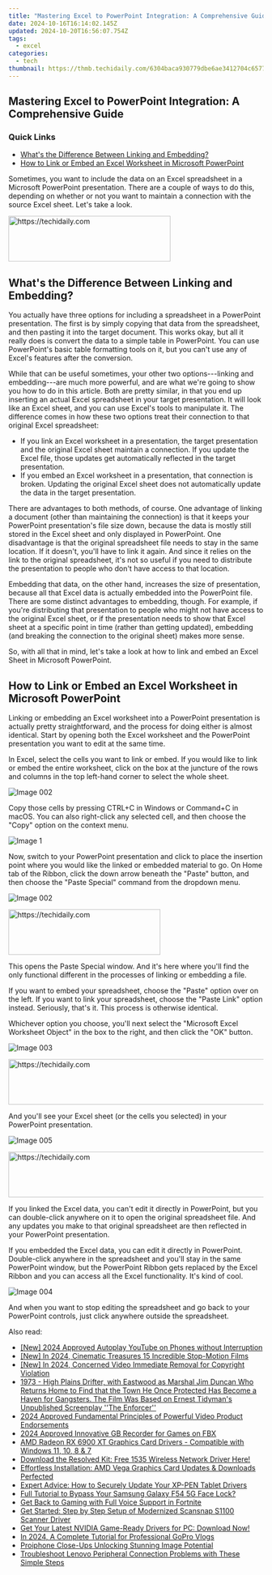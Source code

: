 ```yaml
---
title: "Mastering Excel to PowerPoint Integration: A Comprehensive Guide"
date: 2024-10-16T16:14:02.145Z
updated: 2024-10-20T16:56:07.754Z
tags:
  - excel
categories:
  - tech
thumbnail: https://thmb.techidaily.com/6304baca930779dbe6ae3412704c6577c66eb8d788b6fe6b67667ffd209c0a5f.jpg
---
```


## Mastering Excel to PowerPoint Integration: A Comprehensive Guide

### Quick Links

* [What's the Difference Between Linking and Embedding?](https://screen-video-capture.techidaily.com/audio-visual-vanguard-evaluating-the-best-classroom-recorders/)
* [How to Link or Embed an Excel Worksheet in Microsoft PowerPoint](https://youtube-lab.techidaily.com/024-approved-ethical-approaches-to-achieve-one-million-youtube-subscribers/)

 Sometimes, you want to include the data on an Excel spreadsheet in a Microsoft PowerPoint presentation. There are a couple of ways to do this, depending on whether or not you want to maintain a connection with the source Excel sheet. Let's take a look.

<!-- affiliate ads begin -->
<a href="https://wigfever.sjv.io/c/5597632/2014848/22899" target="_top" id="2014848">
  <img src="//a.impactradius-go.com/display-ad/22899-2014848" border="0" alt="https://techidaily.com" width="320" height="90"/>
</a>
<img height="0" width="0" src="https://wigfever.sjv.io/i/5597632/2014848/22899" style="position:absolute;visibility:hidden;" border="0" />
<!-- affiliate ads end -->

##  What's the Difference Between Linking and Embedding?

 You actually have three options for including a spreadsheet in a PowerPoint presentation. The first is by simply copying that data from the spreadsheet, and then pasting it into the target document. This works okay, but all it really does is convert the data to a simple table in PowerPoint. You can use PowerPoint's basic table formatting tools on it, but you can't use any of Excel's features after the conversion.

 While that can be useful sometimes, your other two options---linking and embedding---are much more powerful, and are what we're going to show you how to do in this article. Both are pretty similar, in that you end up inserting an actual Excel spreadsheet in your target presentation. It will look like an Excel sheet, and you can use Excel's tools to manipulate it. The difference comes in how these two options treat their connection to that original Excel spreadsheet:

* If you link an Excel worksheet in a presentation, the target presentation and the original Excel sheet maintain a connection. If you update the Excel file, those updates get automatically reflected in the target presentation.
* If you embed an Excel worksheet in a presentation, that connection is broken. Updating the original Excel sheet does not automatically update the data in the target presentation.

 There are advantages to both methods, of course. One advantage of linking a document (other than maintaining the connection) is that it keeps your PowerPoint presentation's file size down, because the data is mostly still stored in the Excel sheet and only displayed in PowerPoint. One disadvantage is that the original spreadsheet file needs to stay in the same location. If it doesn't, you'll have to link it again. And since it relies on the link to the original spreadsheet, it's not so useful if you need to distribute the presentation to people who don't have access to that location.

 Embedding that data, on the other hand, increases the size of presentation, because all that Excel data is actually embedded into the PowerPoint file. There are some distinct advantages to embedding, though. For example, if you're distributing that presentation to people who might not have access to the original Excel sheet, or if the presentation needs to show that Excel sheet at a specific point in time (rather than getting updated), embedding (and breaking the connection to the original sheet) makes more sense.

 So, with all that in mind, let's take a look at how to link and embed an Excel Sheet in Microsoft PowerPoint.

##  How to Link or Embed an Excel Worksheet in Microsoft PowerPoint

 Linking or embedding an Excel worksheet into a PowerPoint presentation is actually pretty straightforward, and the process for doing either is almost identical. Start by opening both the Excel worksheet and the PowerPoint presentation you want to edit at the same time.

 In Excel, select the cells you want to link or embed. If you would like to link or embed the entire worksheet, click on the box at the juncture of the rows and columns in the top left-hand corner to select the whole sheet.

![Image 002](https://static1.howtogeekimages.com/wordpress/wp-content/uploads/2018/07/Image-002.png) 

 Copy those cells by pressing CTRL+C in Windows or Command+C in macOS. You can also right-click any selected cell, and then choose the "Copy" option on the context menu.

![Image 1](https://static1.howtogeekimages.com/wordpress/wp-content/uploads/2018/07/Image-1.png) 

 Now, switch to your PowerPoint presentation and click to place the insertion point where you would like the linked or embedded material to go. On Home tab of the Ribbon, click the down arrow beneath the "Paste" button, and then choose the "Paste Special" command from the dropdown menu.

![Image 002](https://static1.howtogeekimages.com/wordpress/wp-content/uploads/2018/07/Image-002.png) 

<!-- affiliate ads begin -->
<a href="https://aligracehair.sjv.io/c/5597632/1896505/19272" target="_top" id="1896505">
  <img src="//a.impactradius-go.com/display-ad/19272-1896505" border="0" alt="https://techidaily.com" width="300" height="90"/>
</a>
<img height="0" width="0" src="https://aligracehair.sjv.io/i/5597632/1896505/19272" style="position:absolute;visibility:hidden;" border="0" />
<!-- affiliate ads end -->

 This opens the Paste Special window. And it's here where you'll find the only functional different in the processes of linking or embedding a file.

 If you want to embed your spreadsheet, choose the "Paste" option over on the left. If you want to link your spreadsheet, choose the "Paste Link" option instead. Seriously, that's it. This process is otherwise identical.

 Whichever option you choose, you'll next select the "Microsoft Excel Worksheet Object" in the box to the right, and then click the "OK" button.

![Image 003](https://static1.howtogeekimages.com/wordpress/wp-content/uploads/2018/07/Image-003-1.png) 

<!-- affiliate ads begin -->
<a href="https://ephamedtechinc.pxf.io/c/5597632/2145009/26400" target="_top" id="2145009">
  <img src="//a.impactradius-go.com/display-ad/26400-2145009" border="0" alt="https://techidaily.com" width="728" height="90"/>
</a>
<img height="0" width="0" src="https://ephamedtechinc.pxf.io/i/5597632/2145009/26400" style="position:absolute;visibility:hidden;" border="0" />
<!-- affiliate ads end -->

 And you'll see your Excel sheet (or the cells you selected) in your PowerPoint presentation.

![Image 005](https://static1.howtogeekimages.com/wordpress/wp-content/uploads/2018/07/Image-005-2.png) 

<!-- affiliate ads begin -->
<a href="https://appsumo.8odi.net/c/5597632/2052060/7443" target="_top" id="2052060">
  <img src="//a.impactradius-go.com/display-ad/7443-2052060" border="0" alt="https://techidaily.com" width="728" height="90"/>
</a>
<img height="0" width="0" src="https://appsumo.8odi.net/i/5597632/2052060/7443" style="position:absolute;visibility:hidden;" border="0" />
<!-- affiliate ads end -->

 If you linked the Excel data, you can't edit it directly in PowerPoint, but you can double-click anywhere on it to open the original spreadsheet file. And any updates you make to that original spreadsheet are then reflected in your PowerPoint presentation.

 If you embedded the Excel data, you can edit it directly in PowerPoint. Double-click anywhere in the spreadsheet and you'll stay in the same PowerPoint window, but the PowerPoint Ribbon gets replaced by the Excel Ribbon and you can access all the Excel functionality. It's kind of cool.

![Image 004](https://static1.howtogeekimages.com/wordpress/wp-content/uploads/2018/07/Image-004-2.png) 

 And when you want to stop editing the spreadsheet and go back to your PowerPoint controls, just click anywhere outside the spreadsheet.

<ins class="adsbygoogle"
     style="display:block"
     data-ad-format="autorelaxed"
     data-ad-client="ca-pub-7571918770474297"
     data-ad-slot="1223367746"></ins>

<ins class="adsbygoogle"
     style="display:block"
     data-ad-client="ca-pub-7571918770474297"
     data-ad-slot="8358498916"
     data-ad-format="auto"
     data-full-width-responsive="true"></ins>

<span class="atpl-alsoreadstyle">Also read:</span>
<div><ul>
<li><a href="https://youtube-data.techidaily.com/024-approved-autoplay-youtube-on-phones-without-interruption/"><u>[New] 2024 Approved Autoplay YouTube on Phones without Interruption</u></a></li>
<li><a href="https://fox-http.techidaily.com/new-in-2024-cinematic-treasures-15-incredible-stop-motion-films/"><u>[New] In 2024, Cinematic Treasures 15 Incredible Stop-Motion Films</u></a></li>
<li><a href="https://facebook-clips.techidaily.com/new-in-2024-concerned-video-immediate-removal-for-copyright-violation/"><u>[New] In 2024, Concerned Video Immediate Removal for Copyright Violation</u></a></li>
<li><a href="https://win-dash.techidaily.com/1973-high-plains-drifter-with-eastwood-as-marshal-jim-duncan-who-returns-home-to-find-that-the-town-he-once-protected-has-become-a-haven-for-gangsters-the-f122/"><u>1973 - High Plains Drifter, with Eastwood as Marshal Jim Duncan Who Returns Home to Find that the Town He Once Protected Has Become a Haven for Gangsters. The Film Was Based on Ernest Tidyman's Unpublished Screenplay ''The Enforcer''</u></a></li>
<li><a href="https://some-knowledge.techidaily.com/2024-approved-fundamental-principles-of-powerful-video-product-endorsements/"><u>2024 Approved Fundamental Principles of Powerful Video Product Endorsements</u></a></li>
<li><a href="https://visual-screen-recording.techidaily.com/2024-approved-innovative-gb-recorder-for-games-on-fbx/"><u>2024 Approved Innovative GB Recorder for Games on FBX</u></a></li>
<li><a href="https://win-dash.techidaily.com/amd-radeon-rx-6900-xt-graphics-card-drivers-compatible-with-windows-11-10-8-and-7/"><u>AMD Radeon RX 6900 XT Graphics Card Drivers - Compatible with Windows 11, 10, 8 & 7</u></a></li>
<li><a href="https://win-dash.techidaily.com/download-the-resolved-kit-free-1535-wireless-network-driver-here/"><u>Download the Resolved Kit: Free 1535 Wireless Network Driver Here!</u></a></li>
<li><a href="https://win-dash.techidaily.com/1722967181815-effortless-installation-amd-vega-graphics-card-updates-and-downloads-perfected/"><u>Effortless Installation: AMD Vega Graphics Card Updates & Downloads Perfected</u></a></li>
<li><a href="https://win-dash.techidaily.com/expert-advice-how-to-securely-update-your-xp-pen-tablet-drivers/"><u>Expert Advice: How to Securely Update Your XP-PEN Tablet Drivers</u></a></li>
<li><a href="https://android-unlock.techidaily.com/full-tutorial-to-bypass-your-samsung-galaxy-f54-5g-face-lock-by-drfone-android/"><u>Full Tutorial to Bypass Your Samsung Galaxy F54 5G Face Lock?</u></a></li>
<li><a href="https://sound-issues.techidaily.com/1723016151849-get-back-to-gaming-with-full-voice-support-in-fortnite/"><u>Get Back to Gaming with Full Voice Support in Fortnite</u></a></li>
<li><a href="https://win-dash.techidaily.com/get-started-step-by-step-setup-of-modernized-scansnap-s1100-scanner-driver/"><u>Get Started: Step by Step Setup of Modernized Scansnap S1100 Scanner Driver</u></a></li>
<li><a href="https://win-dash.techidaily.com/get-your-latest-nvidia-game-ready-drivers-for-pc-download-now/"><u>Get Your Latest NVIDIA Game-Ready Drivers for PC: Download Now!</u></a></li>
<li><a href="https://extra-hints.techidaily.com/in-2024-a-complete-tutorial-for-professional-gopro-vlogs/"><u>In 2024, A Complete Tutorial for Professional GoPro Vlogs</u></a></li>
<li><a href="https://fox-info.techidaily.com/proiphone-close-ups-unlocking-stunning-image-potential/"><u>Proiphone Close-Ups Unlocking Stunning Image Potential</u></a></li>
<li><a href="https://win-dash.techidaily.com/troubleshoot-lenovo-peripheral-connection-problems-with-these-simple-steps/"><u>Troubleshoot Lenovo Peripheral Connection Problems with These Simple Steps</u></a></li>
</ul></div>

